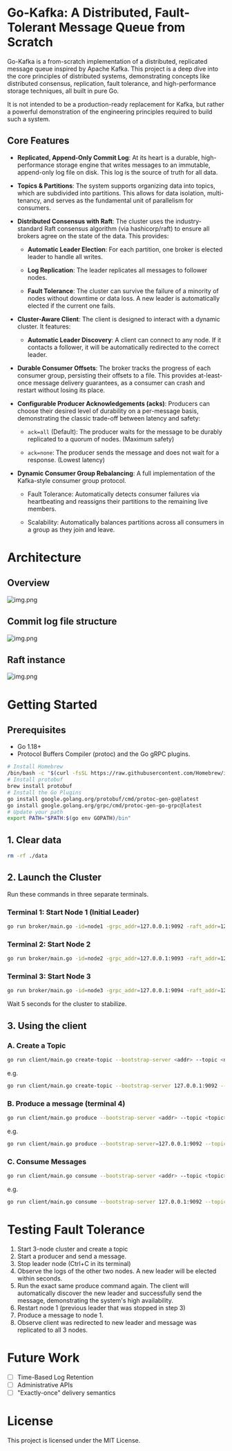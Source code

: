 # Go-Kafka: A Distributed, Fault-Tolerant Message Queue from Scratch
Go-Kafka is a from-scratch implementation of a distributed, replicated message queue inspired by Apache Kafka. This project is a deep dive into the core principles of distributed systems, demonstrating concepts like distributed consensus, replication, fault tolerance, and high-performance storage techniques, all built in pure Go.

It is not intended to be a production-ready replacement for Kafka, but rather a powerful demonstration of the engineering principles required to build such a system.

## Core Features
- **Replicated, Append-Only Commit Log**: At its heart is a durable, high-performance storage engine that writes messages to an immutable, append-only log file on disk. This log is the source of truth for all data.

- **Topics & Partitions**: The system supports organizing data into topics, which are subdivided into partitions. This allows for data isolation, multi-tenancy, and serves as the fundamental unit of parallelism for consumers.

- **Distributed Consensus with Raft**: The cluster uses the industry-standard Raft consensus algorithm (via hashicorp/raft) to ensure all brokers agree on the state of the data. This provides:

  - **Automatic Leader Election**: For each partition, one broker is elected leader to handle all writes.

  - **Log Replication**: The leader replicates all messages to follower nodes.

  - **Fault Tolerance**: The cluster can survive the failure of a minority of nodes without downtime or data loss. A new leader is automatically elected if the current one fails.

- **Cluster-Aware Client**: The client is designed to interact with a dynamic cluster. It features:

  - **Automatic Leader Discovery**: A client can connect to any node. If it contacts a follower, it will be automatically redirected to the correct leader.

- **Durable Consumer Offsets**: The broker tracks the progress of each consumer group, persisting their offsets to a file. This provides at-least-once message delivery guarantees, as a consumer can crash and restart without losing its place.

- **Configurable Producer Acknowledgements (acks)**: Producers can choose their desired level of durability on a per-message basis, demonstrating the classic trade-off between latency and safety:

  - `ack=all` (Default): The producer waits for the message to be durably replicated to a quorum of nodes. (Maximum safety)

  - `ack=none`: The producer sends the message and does not wait for a response. (Lowest latency)
- **Dynamic Consumer Group Rebalancing**: A full implementation of the Kafka-style consumer group protocol.

  - Fault Tolerance: Automatically detects consumer failures via heartbeating and reassigns their partitions to the remaining live members.

  - Scalability: Automatically balances partitions across all consumers in a group as they join and leave.
# Architecture
## Overview
![img.png](img/overview.png)

## Commit log file structure

![img.png](img/commit_log.png)
## Raft instance
![img.png](img/raft_instance.png)
# Getting Started
## Prerequisites
- Go 1.18+
- Protocol Buffers Compiler (protoc) and the Go gRPC plugins.

```bash
# Install Homebrew
/bin/bash -c "$(curl -fsSL https://raw.githubusercontent.com/Homebrew/install/HEAD/install.sh)"
# Install protobuf
brew install protobuf
# Install the Go Plugins
go install google.golang.org/protobuf/cmd/protoc-gen-go@latest
go install google.golang.org/grpc/cmd/protoc-gen-go-grpc@latest
# Update your path
export PATH="$PATH:$(go env GOPATH)/bin"
```

## 1. Clear data
```bash
rm -rf ./data
```
## 2. Launch the Cluster
Run these commands in three separate terminals.

### Terminal 1: Start Node 1 (Initial Leader)
```bash
go run broker/main.go -id=node1 -grpc_addr=127.0.0.1:9092 -raft_addr=127.0.0.1:19092
```

### Terminal 2: Start Node 2
```bash
go run broker/main.go -id=node2 -grpc_addr=127.0.0.1:9093 -raft_addr=127.0.0.1:19093 -join_addr=127.0.0.1:9092
```
### Terminal 3: Start Node 3
```bash
go run broker/main.go -id=node3 -grpc_addr=127.0.0.1:9094 -raft_addr=127.0.0.1:19094 -join_addr=127.0.0.1:9093
```

Wait 5 seconds for the cluster to stabilize.

## 3. Using the client
### A. Create a Topic
```bash
go run client/main.go create-topic --bootstrap-server <addr> --topic <name> --partitions <num>
```

e.g.
```bash
go run client/main.go create-topic --bootstrap-server 127.0.0.1:9092 --topic replicated-topic --partitions 4
```
### B. Produce a message (terminal 4)
```bash
go run client/main.go produce --bootstrap-server <addr> --topic <topic> <partition> <value>
```
e.g.
```bash
go run client/main.go produce --bootstrap-server=127.0.0.1:9092 --topic=replicated-topic 0 "first message"
```

### C. Consume Messages
```bash
go run client/main.go consume --bootstrap-server <addr> --topic <topic> --group <group_id>
```

e.g.
```bash
go run client/main.go consume --bootstrap-server 127.0.0.1:9092 --topic replicated-topic --group logging-group
```
# Testing Fault Tolerance
1. Start 3-node cluster and create a topic
2. Start a producer and send a message.
3. Stop leader node (Ctrl+C in its terminal)
4. Observe the logs of the other two nodes. A new leader will be elected within seconds.
5. Run the exact same produce command again.
The client will automatically discover the new leader and successfully send the message, demonstrating the system's high availability.
6. Restart node 1 (previous leader that was stopped in step 3)
7. Produce a message to node 1.
8. Observe client was redirected to new leader and message was replicated to all 3 nodes. 
# Future Work
- [ ] Time-Based Log Retention
- [ ] Administrative APIs
- [ ] "Exactly-once" delivery semantics
# License
This project is licensed under the MIT License.